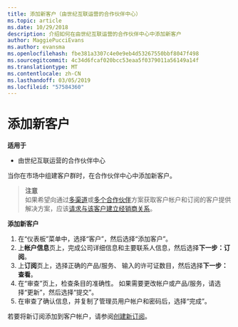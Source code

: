 ```yaml
---
title: 添加新客户（由世纪互联运营的合作伙伴中心）
ms.topic: article
ms.date: 10/29/2018
description: 介绍如何在由世纪互联运营的合作伙伴中心中添加新客户
author: MaggiePucciEvans
ms.author: evansma
ms.openlocfilehash: fbe381a3307c4e0e9eb4d53267550bbf8047f498
ms.sourcegitcommit: 4c34d6fcaf020bcc53eaa5f0379011a56149a14f
ms.translationtype: MT
ms.contentlocale: zh-CN
ms.lasthandoff: 03/05/2019
ms.locfileid: "57584360"
---
```

# <a name="add-a-new-customer"></a>添加新客户

**适用于**

-   由世纪互联运营的合作伙伴中心

当你在市场中组建客户群时，在合作伙伴中心中添加新客户。

>**注意**<br> 如果希望向通过[多渠道](multichannel.md)或[多个合作伙伴](multipartner.md)方案获取客户帐户和订阅的客户提供解决方案，应该[请求与该客户建立经销商关系](request-a-relationship-with-a-customer.md)。

**添加新客户**

1.  在“仪表板”菜单中，选择“客户”，然后选择“添加客户”。
2.  上**帐户信息**页上，完成公司详细信息和主要联系人信息，然后选择**下一步：订阅**。
3.  上**订阅**页上，选择正确的产品/服务、 输入的许可证数目，然后选择**下一步：查看**。
4.  在“审查”页上，检查条目的准确性。 如果需要更改帐户或产品/服务，请选择“更新”，然后选择“提交”。
5.  在审查了确认信息，并复制了管理员用户帐户和密码后，选择“完成”。

若要将新订阅添加到客户帐户，请参阅[创建新订阅](create-a-new-subscription.md)。
